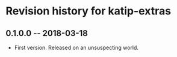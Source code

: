 # Revision history for katip-extras

## 0.1.0.0 -- 2018-03-18

* First version. Released on an unsuspecting world.
